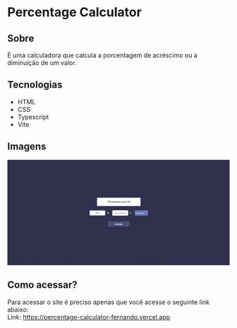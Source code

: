 # Percentage Calculator

## Sobre
É uma calculadora que calcula a porcentagem de acréscimo ou a diminuição de um valor.

## Tecnologias

- HTML
- CSS
- Typescript
- Vite

## Imagens

<img src="./public/screenshots/screenshot-1.png" alt="Screenshot 1" width="800">

## Como acessar?

Para acessar o site é preciso apenas que você acesse o seguinte link abaixo:<br>
Link: https://percentage-calculator-fernando.vercel.app

